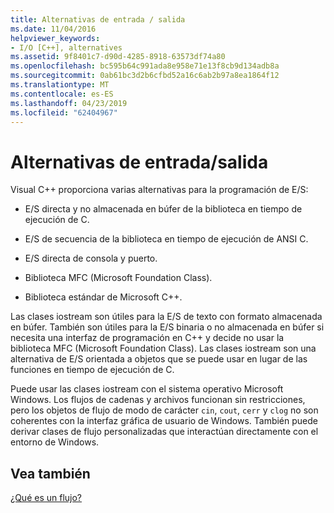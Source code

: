 ```yaml
---
title: Alternativas de entrada / salida
ms.date: 11/04/2016
helpviewer_keywords:
- I/O [C++], alternatives
ms.assetid: 9f8401c7-d90d-4285-8918-63573df74a80
ms.openlocfilehash: bc595b64c991ada8e958e71e13f8cb9d134adb8a
ms.sourcegitcommit: 0ab61bc3d2b6cfbd52a16c6ab2b97a8ea1864f12
ms.translationtype: MT
ms.contentlocale: es-ES
ms.lasthandoff: 04/23/2019
ms.locfileid: "62404967"
---
```

# <a name="inputoutput-alternatives"></a>Alternativas de entrada/salida

Visual C++ proporciona varias alternativas para la programación de E/S:

- E/S directa y no almacenada en búfer de la biblioteca en tiempo de ejecución de C.

- E/S de secuencia de la biblioteca en tiempo de ejecución de ANSI C.

- E/S directa de consola y puerto.

- Biblioteca MFC (Microsoft Foundation Class).

- Biblioteca estándar de Microsoft C++.

Las clases iostream son útiles para la E/S de texto con formato almacenada en búfer. También son útiles para la E/S binaria o no almacenada en búfer si necesita una interfaz de programación en C++ y decide no usar la biblioteca MFC (Microsoft Foundation Class). Las clases iostream son una alternativa de E/S orientada a objetos que se puede usar en lugar de las funciones en tiempo de ejecución de C.

Puede usar las clases iostream con el sistema operativo Microsoft Windows. Los flujos de cadenas y archivos funcionan sin restricciones, pero los objetos de flujo de modo de carácter `cin`, `cout`, `cerr` y `clog` no son coherentes con la interfaz gráfica de usuario de Windows. También puede derivar clases de flujo personalizadas que interactúan directamente con el entorno de Windows.

## <a name="see-also"></a>Vea también

[¿Qué es un flujo?](../standard-library/what-a-stream-is.md)<br/>
